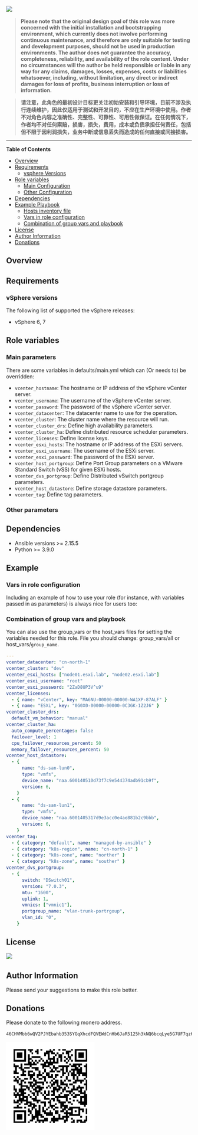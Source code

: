 ![](https://img.shields.io/badge/Ansible-vsphere-green.svg?logo=angular&style=for-the-badge)

>__Please note that the original design goal of this role was more concerned with the initial installation and bootstrapping environment, which currently does not involve performing continuous maintenance, and therefore are only suitable for testing and development purposes,  should not be used in production environments. The author does not guarantee the accuracy, completeness, reliability, and availability of the role content. Under no circumstances will the author be held responsible or liable in any way for any claims, damages, losses, expenses, costs or liabilities whatsoever, including, without limitation, any direct or indirect damages for loss of profits, business interruption or loss of information.__

>__请注意，此角色的最初设计目标更关注初始安装和引导环境，目前不涉及执行连续维护，因此仅适用于测试和开发目的，不应在生产环境中使用。作者不对角色内容之准确性、完整性、可靠性、可用性做保证。在任何情况下，作者均不对任何索赔，损害，损失，费用，成本或负债承担任何责任，包括但不限于因利润损失，业务中断或信息丢失而造成的任何直接或间接损害。__
___

__Table of Contents__

- [Overview](#overview)
- [Requirements](#requirements)
  * [vsphere Versions](#vsphere-versions)
- [ Role variables](#Role-variables)
  * [Main Configuration](#Main-parameters)
  * [Other Configuration](#Other-parameters)
- [Dependencies](#dependencies)
- [Example Playbook](#example-playbook)
  * [Hosts inventory file](#Hosts-inventory-file)
  * [Vars in role configuration](#vars-in-role-configuration)
  * [Combination of group vars and playbook](#combination-of-group-vars-and-playbook)
- [License](#license)
- [Author Information](#author-information)
- [Donations](#Donations)

## Overview

## Requirements

### vSphere versions

The following list of supported the vSphere releases:

* vSphere 6, 7

## Role variables
### Main parameters #
There are some variables in defaults/main.yml which can (Or needs to) be overridden:
* `vcenter_hostname`: The hostname or IP address of the vSphere vCenter server.
* `vcenter_username`: The username of the vSphere vCenter server.
* `vcenter_password`: The password of the vSphere vCenter server.
* `vcenter_datacenter`: The datacenter name to use for the operation.
* `vcenter_cluster`: The cluster name where the resource will run.
* `vcenter_cluster_drs`: Define high availability parameters.
* `vcenter_cluster_ha`: Define distributed resource scheduler parameters.
* `vcenter_licenses`: Define license keys.
* `vcenter_esxi_hosts`: The hostname or IP address of the ESXi servers.
* `vcenter_esxi_username`: The username of the ESXi server.
* `vcenter_esxi_password`: The password of the ESXi server.
* `vcenter_host_portgroup`: Define Port Group parameters on a VMware Standard Switch (vSS) for given ESXi hosts.
* `vcenter_dvs_portgroup`: Define Distributed vSwitch portgroup parameters.
* `vcenter_host_datastore`: Define storage datastore parameters.
* `vcenter_tag`: Define tag parameters.

### Other parameters

## Dependencies
- Ansible versions >= 2.15.5
- Python >= 3.9.0

## Example
### Vars in role configuration
Including an example of how to use your role (for instance, with variables passed in as parameters) is always nice for users too:

### Combination of group vars and playbook
You can also use the group_vars or the host_vars files for setting the variables needed for this role. File you should change: group_vars/all or host_vars/`group_name`.

```yaml
---
vcenter_datacenter: "cn-north-1"
vcenter_cluster: "dev"
vcenter_esxi_hosts: ["node01.esxi.lab", "node02.esxi.lab"]
vcenter_esxi_username: "root"
vcenter_esxi_password: "2ZaD8UP3V^u9"
vcenter_licenses:
  - { name: "vCenter", key: "MA6NU-00000-00000-WA1XP-87ALF" }
  - { name: "ESXi", key: "0G0X0-00000-00000-0C3GK-1Z2J6" }
vcenter_cluster_drs:
  default_vm_behavior: "manual"
vcenter_cluster_ha:
  auto_compute_percentages: false
  failover_level: 1
  cpu_failover_resources_percent: 50
  memory_failover_resources_percent: 50
vcenter_host_datastore:
  - {
      name: "ds-san-lun0",
      type: "vmfs",
      device_name: "naa.600140510d73f7c9e544374adb91cb9f",
      version: 6,
    }
  - {
      name: "ds-san-lun1",
      type: "vmfs",
      device_name: "naa.6001405317d9e3acc0e4ae881b2c9bbb",
      version: 6,
    }
vcenter_tag:
  - { category: "default", name: "managed-by-ansible" }
  - { category: "k8s-region", name: "cn-north-1" }
  - { category: "k8s-zone", name: "norther" }
  - { category: "k8s-zone", name: "souther" }
vcenter_dvs_portgroup:
  - {
      switch: "DSwitch01",
      version: "7.0.3",
      mtu: "1600",
      uplink: 1,
      vmnics: ["vmnic1"],
      portgroup_name: "vlan-trunk-portrgoup",
      vlan_id: "0",
    }
```

## License
![](https://img.shields.io/badge/MIT-purple.svg?style=for-the-badge)

## Author Information
Please send your suggestions to make this role better.

## Donations
Please donate to the following monero address.

    46CHVMbb6wQV2PJYEbahb353SYGqXhcdFQVEWdCnHb6JaR5125h3kNQ6bcqLye5G7UF7qz6xL9qHLDSAY3baagfmLZABz75
<p><img src="https://raw.githubusercontent.com/goldstrike77/goldstrike77.github.io/master/img/xmr_address.png" align="left" /></p>